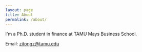 ```yaml
---
layout: page
title: About
permalink: /about/
---
```


<style>
  /* Targeting the h1 specifically within this page if it's the title */
  h1 {
    font-size: 280px;  // Adjust the size as needed
  }
</style>

I'm a Ph.D. student in finance at TAMU Mays Business School.

Email: [zitongz@tamu.edu](mailto:zitongz@tamu.edu)


